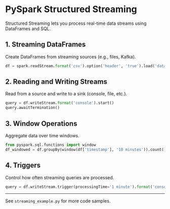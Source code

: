 # PySpark Structured Streaming

Structured Streaming lets you process real-time data streams using DataFrames and SQL.

## 1. Streaming DataFrames
Create DataFrames from streaming sources (e.g., files, Kafka).
```python
df = spark.readStream.format('csv').option('header', 'true').load('data/stream_input')
```

## 2. Reading and Writing Streams
Read from a source and write to a sink (console, file, etc.).
```python
query = df.writeStream.format('console').start()
query.awaitTermination()
```

## 3. Window Operations
Aggregate data over time windows.
```python
from pyspark.sql.functions import window
df_windowed = df.groupBy(window(df['timestamp'], '10 minutes')).count()
```

## 4. Triggers
Control how often streaming queries are processed.
```python
query = df.writeStream.trigger(processingTime='1 minute').format('console').start()
```

---
See `streaming_example.py` for more code samples.
